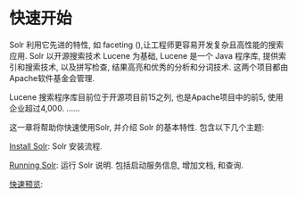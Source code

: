 # 快速开始

Solr 利用它先进的特性, 如 faceting (),让工程师更容易开发复杂且高性能的搜索应用. 
Solr 以开源搜索技术 Lucene 为基础, Lucene 是一个 Java 程序库, 提供索引和搜索技术, 以及拼写检查, 结果高亮和优秀的分析和分词技术. 这两个项目都由Apache软件基金会管理.

Lucene 搜索程序库目前位于开源项目前15之列, 也是Apache项目中的前5, 使用企业超过4,000. 
......

这一章将帮助你快速使用Solr, 并介绍 Solr 的基本特性. 包含以下几个主题:

[Install Solr](Getting_Started/Install_Solr): Solr 安装流程.

[Running Solr](Getting_Started/Running_Solr): 运行 Solr 说明. 包括启动服务信息, 增加文档, 和查询.

[快速预览](Getting_Started/A_Quick_Overview): 